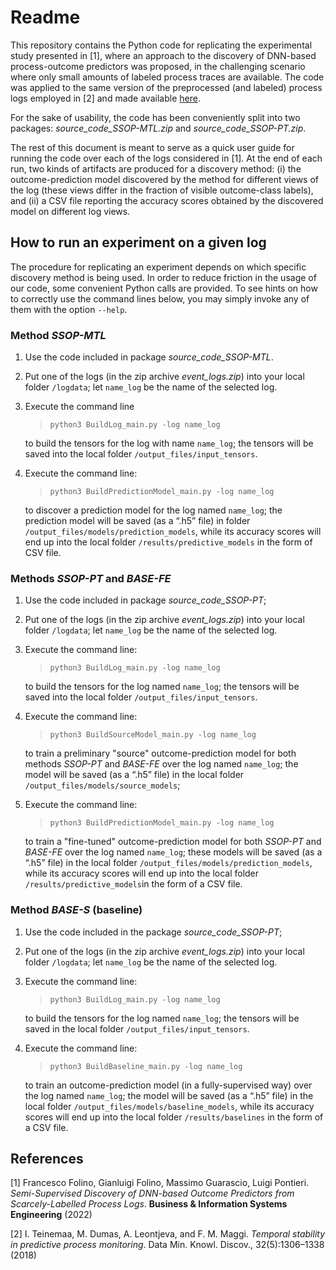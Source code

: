 # Readme

This repository contains the Python code for replicating the experimental study presented in [1], where an approach to the discovery of DNN-based process-outcome predictors was proposed, in the challenging scenario where only small amounts of labeled process traces are available. The code was applied to the same version of the preprocessed (and labeled) process logs employed in [2] and made available [here](https://github.com/irhete/stability-predictive-monitoring).  

For the sake of usability, the code has been conveniently split into two packages: *source_code_SSOP-MTL.zip* and *source_code_SSOP-PT.zip*. 

The rest of this document is meant to serve as a quick user guide for running the code over each of the logs considered in [1]. At the end of each run, two kinds of artifacts are produced for a discovery method: (i) the outcome-prediction model discovered by the method for different views of the log (these views differ in the fraction of visible outcome-class labels), and (ii) a CSV file reporting the accuracy scores obtained by the discovered model on different log views.

## How to run an experiment on a given log
The procedure for replicating an experiment depends on which specific discovery method is being used. In order to reduce friction in the usage of our code, some convenient Python calls are provided. To see hints on how to correctly use the command lines below, you may simply invoke any of them with the option `--help`.  

### Method *SSOP-MTL*
1. Use the code included in package *source_code_SSOP-MTL*.
2. Put one of the logs (in the zip archive *event_logs.zip*) into your local folder `/logdata`; let `name_log` be the name of the selected log.
3. Execute the command line 

	> `python3 BuildLog_main.py -log name_log`

	 to build the tensors for the log with name `name_log`; the tensors will be saved into the local folder `/output_files/input_tensors`.
4. Execute the command line: 

	> `python3 BuildPredictionModel_main.py -log name_log`

	 to discover a prediction model for the log named `name_log`; the prediction model will be saved (as a “.h5” file) in folder `/output_files/models/prediction_models`, while its accuracy scores will end up into the local folder `/results/predictive_models` in the form of CSV file.

### Methods *SSOP-PT* and *BASE-FE*
1. Use the code included in package *source_code_SSOP-PT*;
2. Put one of the logs (in the zip archive *event_logs.zip*) into your local folder `/logdata`; let `name_log` be the name of the selected log.
3. Execute the command line: 

	> `python3 BuildLog_main.py -log name_log`

	 to build the tensors  for the log named `name_log`; the tensors will be saved into the local folder `/output_files/input_tensors`.
5. Execute the command line: 

	> `python3 BuildSourceModel_main.py -log name_log`

	 to train a preliminary "source" outcome-prediction model for both methods *SSOP-PT* and *BASE-FE* over the log named `name_log`; the model will be saved (as a “.h5” file) in the local folder `/output_files/models/source_models`;
6. Execute the command line: 

	> `python3 BuildPredictionModel_main.py -log name_log`

	 to train a "fine-tuned" outcome-prediction model for both *SSOP-PT* and *BASE-FE* over the log named `name_log`; these models will be saved (as a “.h5” file) in the local folder `/output_files/models/prediction_models`, while its accuracy scores will end up into the local folder `/results/predictive_models`in the form of a CSV file.

### Method *BASE-S* (baseline)
1. Use the code included in the package *source_code_SSOP-PT*;
2. Put one of the logs (in the zip archive *event_logs.zip*) into your local folder `/logdata`; let `name_log` be the name of the selected log.
3. Execute the command line: 

	> `python3 BuildLog_main.py -log name_log`

	 to build the tensors for the log named `name_log`; the tensors will be saved in the local folder `/output_files/input_tensors`.
4. Execute the command line: 

	> `python3 BuildBaseline_main.py -log name_log` 

	to train an outcome-prediction model (in a fully-supervised way) over the log named `name_log`; the model will be saved (as a “.h5” file) in the local folder `/output_files/models/baseline_models`, while its accuracy scores will end up into the local folder `/results/baselines` in the form of a CSV file.

## References
[1] Francesco Folino, Gianluigi Folino, Massimo Guarascio, Luigi Pontieri. *Semi-Supervised Discovery of DNN-based Outcome Predictors from Scarcely-Labelled Process Logs*. **Business & Information Systems Engineering** (2022)

[2] I. Teinemaa, M. Dumas, A. Leontjeva, and F. M. Maggi. *Temporal stability in predictive process monitoring*. Data Min. Knowl. Discov., 32(5):1306–1338 (2018)
